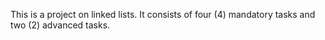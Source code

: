 This is a project on linked lists. It consists of four (4) mandatory tasks and two (2) advanced tasks.

